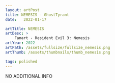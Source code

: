 ```yaml
---
layout: artPost
title: NEMESIS - GhostTyrant
date:   2022-01-17

artTitle: NEMESIS
artDesc: >
    Fanart - Resident Evil 3: Nemesis
artYear: 2022
artPath: /assets/fullsize/fullsize_nemesis.png
artThumb: /assets/thumbnails/thumb_nemesis.png

tags: polished
---
```


NO ADDITIONAL INFO